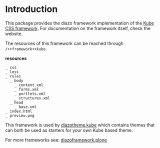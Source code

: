 Introduction
============
This package provides the diazo framework implementation of the
[Kube CSS framework](http://imperavi.com/kube/). For documentation
on the framework itself, check the website.

The resources of this framework can be reached through 
`/++framework++kube`.

**resources**

    _ css
    _ less
    _ rules
      _ body
        _ content.xml
        _ forms.xml
        _ portlets.xml
        _ structures.xml
      _ head
        _ base.xml
    _ index.html
    _ preview.png

This framework is used by 
 [diazotheme.kube](https://github.com/TH-code/diazotheme.kube) 
which contains themes that can both be used as starters for 
your own Kube based theme.

For more frameworks see: 
[diazoframework.plone](https://github.com/TH-code/diazoframework.plone#current-frameworks)
